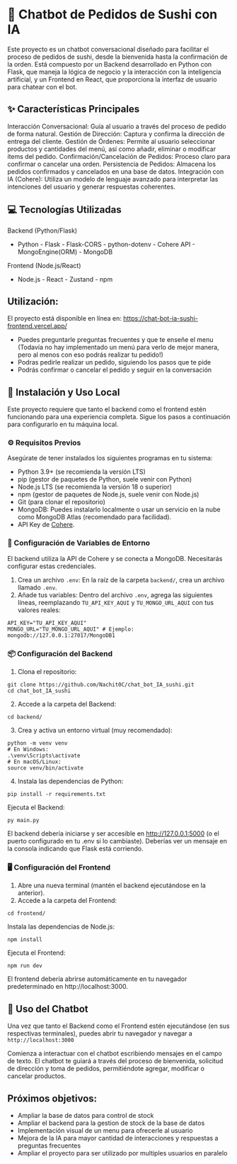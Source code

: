 # 🍣 Chatbot de Pedidos de Sushi con IA
Este proyecto es un chatbot conversacional diseñado para facilitar el proceso de pedidos de sushi, desde la bienvenida hasta la confirmación de la orden. Está compuesto por un Backend desarrollado en Python con Flask, que maneja la lógica de negocio y la interacción con la inteligencia artificial, y un Frontend en React, que proporciona la interfaz de usuario para chatear con el bot.

## ✨ Características Principales
Interacción Conversacional: Guía al usuario a través del proceso de pedido de forma natural.
Gestión de Dirección: Captura y confirma la dirección de entrega del cliente.
Gestión de Órdenes: Permite al usuario seleccionar productos y cantidades del menú, así como añadir, eliminar o modificar ítems del pedido.
Confirmación/Cancelación de Pedidos: Proceso claro para confirmar o cancelar una orden.
Persistencia de Pedidos: Almacena los pedidos confirmados y cancelados en una base de datos.
Integración con IA (Cohere): Utiliza un modelo de lenguaje avanzado para interpretar las intenciones del usuario y generar respuestas coherentes.

## 💻 Tecnologías Utilizadas
Backend (Python/Flask)
- Python - Flask - Flask-CORS - python-dotenv - Cohere API - MongoEngine(ORM) - MongoDB
  
Frontend (Node.js/React)
- Node.js - React - Zustand - npm

## Utilización:
El proyecto está disponible en línea en: https://chat-bot-ia-sushi-frontend.vercel.app/
- Puedes preguntarle preguntas frecuentes y que te enseñe el menu (Todavía no hay implementado un menú para verlo de mejor manera, pero al menos con eso podrás realizar tu pedido!)
- Podras pedirle realizar un pedido, siguiendo los pasos que te pide
- Podrás confirmar o cancelar el pedido y seguir en la conversación
  
## 🚀 Instalación y Uso Local
Este proyecto requiere que tanto el backend como el frontend estén funcionando para una experiencia completa. Sigue los pasos a continuación para configurarlo en tu máquina local.

### ⚙️ Requisitos Previos
Asegúrate de tener instalados los siguientes programas en tu sistema:

- Python 3.9+ (se recomienda la versión LTS)
- pip (gestor de paquetes de Python, suele venir con Python)
- Node.js LTS (se recomienda la versión 18 o superior)
- npm (gestor de paquetes de Node.js, suele venir con Node.js)
- Git (para clonar el repositorio)
- MongoDB: Puedes instalarlo localmente o usar un servicio en la nube como MongoDB Atlas (recomendado para facilidad).
- API Key de [Cohere](https://docs.cohere.com/v2/docs/rate-limits).  

### 🔑 Configuración de Variables de Entorno
El backend utiliza la API de Cohere y se conecta a MongoDB. Necesitarás configurar estas credenciales.

1. Crea un archivo `.env`: En la raíz de la carpeta `backend/`, crea un archivo llamado `.env`.
2. Añade tus variables: Dentro del archivo `.env`, agrega las siguientes líneas, reemplazando `TU_API_KEY_AQUI` y `TU_MONGO_URL_AQUI` con tus valores reales:
```
API_KEY="TU_API_KEY_AQUI"
MONGO_URL="TU_MONGO_URL_AQUI" # Ejemplo: mongodb://127.0.0.1:27017/MongoDB1
```

### 📦 Configuración del Backend
1. Clona el repositorio:
```
git clone https://github.com/Nachit0C/chat_bot_IA_sushi.git
cd chat_bot_IA_sushi
```
2. Accede a la carpeta del Backend:
```
cd backend/
```
3. Crea y activa un entorno virtual (muy recomendado):
```
python -m venv venv
# En Windows:
.\venv\Scripts\activate
# En macOS/Linux:
source venv/bin/activate
```
4. Instala las dependencias de Python:
```
pip install -r requirements.txt
```
Ejecuta el Backend:
```
py main.py
```
El backend debería iniciarse y ser accesible en http://127.0.0.1:5000 (o el puerto configurado en tu .env si lo cambiaste). Deberías ver un mensaje en la consola indicando que Flask está corriendo.
### 🖥️ Configuración del Frontend
1. Abre una nueva terminal (mantén el backend ejecutándose en la anterior).
2. Accede a la carpeta del Frontend:
```
cd frontend/
```
Instala las dependencias de Node.js:
```
npm install
```
Ejecuta el Frontend:
```
npm run dev
```
El frontend debería abrirse automáticamente en tu navegador predeterminado en http://localhost:3000.
## 💬 Uso del Chatbot
Una vez que tanto el Backend como el Frontend estén ejecutándose (en sus respectivas terminales), puedes abrir tu navegador y navegar a `http://localhost:3000`

Comienza a interactuar con el chatbot escribiendo mensajes en el campo de texto. El chatbot te guiará a través del proceso de bienvenida, solicitud de dirección y toma de pedidos, permitiéndote agregar, modificar o cancelar productos.

## Próximos objetivos:
- Ampliar la base de datos para control de stock
- Ampliar el backend para la gestion de stock de la base de datos
- Implementación visual de un menu para ofrecerle al usuario
- Mejora de la IA para mayor cantidad de interacciones y respuestas a preguntas frecuentes
- Ampliar el proyecto para ser utilizado por multiples usuarios en paralelo
